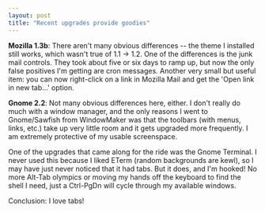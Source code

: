 ```yaml
---
layout: post
title: "Recent upgrades provide goodies"
---
```




<b>Mozilla 1.3b</b>: There aren't many obvious differences -- the theme I installed still works, which wasn't true of 1.1 -> 1.2. One of the differences is the junk mail controls. They took about five or six days to ramp up, but now the only false positives I'm getting are cron messages. Another very small but useful item: you can now right-click on a link in Mozilla Mail and get the 'Open link in new tab...' option. 

<p><b>Gnome 2.2</b>: Not many obvious differences here, either. I don't really do much with a window manager, and the only reasons I went to Gnome/Sawfish from WindowMaker was that the toolbars (with menus, links, etc.) take up very little room and it gets upgraded more frequently. I am extremely protective of my usable screenspace.</p>

<p>One of the upgrades that came along for the ride was the Gnome Terminal. I never used this because I liked ETerm (random backgrounds are kewl), so I may have just never noticed that it had tabs. But it does, and I'm hooked! No more Alt-Tab olympics or moving my hands off the keyboard to find the shell I need, just a Ctrl-PgDn will cycle through my available windows.</p>

<p>Conclusion: I love tabs!</p>


